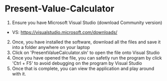 # Present-Value-Calculator
1. Ensure you have Microsoft Visual Studio (download Community version)
- VS: https://visualstudio.microsoft.com/downloads/
2. Once, you have installed the software, download all the files and save it into a folder anywhere on your laptop
3. Click on 'PresentValueCalculator.sln' to open the file onto Visual Studio
4. Once you have opened the file, you can safetly run the program by click 'Ctrl + F5' to avoid debugging on the program by Visual Studio
5. Once that is complete, you can view the application and play around with it.
